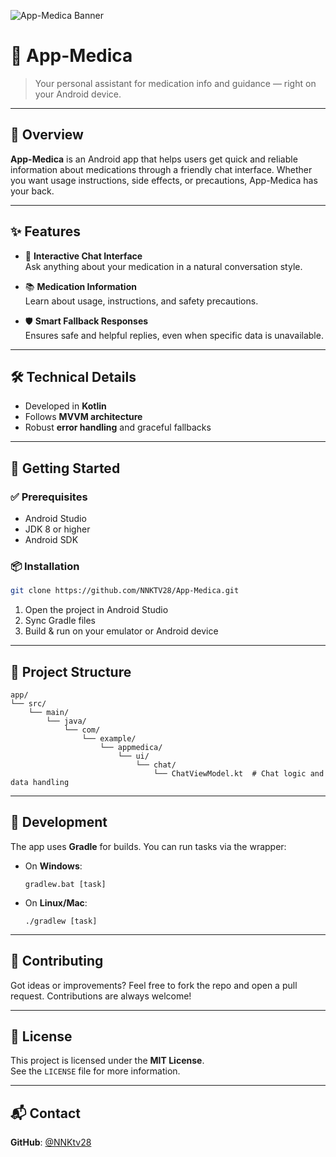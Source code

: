 ![App-Medica Banner](https://github.com/user-attachments/assets/b17bc441-b194-4c93-b95c-9ca4fa090012)

# 💊 App-Medica

> Your personal assistant for medication info and guidance — right on your Android device.

---

## 📱 Overview

**App-Medica** is an Android app that helps users get quick and reliable information about medications through a friendly chat interface. Whether you want usage instructions, side effects, or precautions, App-Medica has your back.

---

## ✨ Features

- 💬 **Interactive Chat Interface**  
  Ask anything about your medication in a natural conversation style.

- 📚 **Medication Information**  
  Learn about usage, instructions, and safety precautions.

- 🛡️ **Smart Fallback Responses**  
  Ensures safe and helpful replies, even when specific data is unavailable.

---

## 🛠️ Technical Details

- Developed in **Kotlin**
- Follows **MVVM architecture**
- Robust **error handling** and graceful fallbacks

---

## 🚀 Getting Started

### ✅ Prerequisites

- Android Studio
- JDK 8 or higher
- Android SDK

### 📦 Installation

```bash
git clone https://github.com/NNKTV28/App-Medica.git
```

1. Open the project in Android Studio  
2. Sync Gradle files  
3. Build & run on your emulator or Android device  

---

## 🧭 Project Structure

```
app/
└── src/
    └── main/
        └── java/
            └── com/
                └── example/
                    └── appmedica/
                        └── ui/
                            └── chat/
                                └── ChatViewModel.kt  # Chat logic and data handling
```

---

## 🧪 Development

The app uses **Gradle** for builds. You can run tasks via the wrapper:

- On **Windows**:
  ```
  gradlew.bat [task]
  ```

- On **Linux/Mac**:
  ```
  ./gradlew [task]
  ```

---

## 🤝 Contributing

Got ideas or improvements? Feel free to fork the repo and open a pull request. Contributions are always welcome!

---

## 📄 License

This project is licensed under the **MIT License**.  
See the `LICENSE` file for more information.

---

## 📬 Contact

**GitHub**: [@NNKtv28](https://github.com/NNKtv28)
